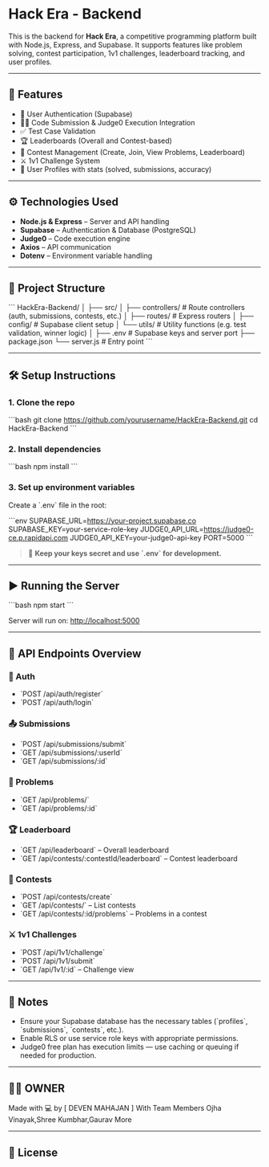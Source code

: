 # Hack Era - Backend

This is the backend for **Hack Era**, a competitive programming platform built with Node.js, Express, and Supabase. It supports features like problem solving, contest participation, 1v1 challenges, leaderboard tracking, and user profiles.

---

## 🚀 Features

- 🔐 User Authentication (Supabase)
- 🧑‍💻 Code Submission & Judge0 Execution Integration
- ✅ Test Case Validation
- 🏆 Leaderboards (Overall and Contest-based)
- 🏁 Contest Management (Create, Join, View Problems, Leaderboard)
- ⚔️ 1v1 Challenge System
- 📄 User Profiles with stats (solved, submissions, accuracy)

---

## ⚙️ Technologies Used

- **Node.js & Express** – Server and API handling
- **Supabase** – Authentication & Database (PostgreSQL)
- **Judge0** – Code execution engine
- **Axios** – API communication
- **Dotenv** – Environment variable handling

---

## 📁 Project Structure

\`\`\`
HackEra-Backend/
│
├── src/
│   ├── controllers/          # Route controllers (auth, submissions, contests, etc.)
│   ├── routes/               # Express routers
│   ├── config/               # Supabase client setup
│   └── utils/                # Utility functions (e.g. test validation, winner logic)
│
├── .env                      # Supabase keys and server port
├── package.json
└── server.js                 # Entry point
\`\`\`

---

## 🛠️ Setup Instructions

### 1. Clone the repo

\`\`\`bash
git clone https://github.com/yourusername/HackEra-Backend.git
cd HackEra-Backend
\`\`\`

### 2. Install dependencies

\`\`\`bash
npm install
\`\`\`

### 3. Set up environment variables

Create a \`.env\` file in the root:

\`\`\`env
SUPABASE_URL=https://your-project.supabase.co
SUPABASE_KEY=your-service-role-key
JUDGE0_API_URL=https://judge0-ce.p.rapidapi.com
JUDGE0_API_KEY=your-judge0-api-key
PORT=5000
\`\`\`

> 🔐 **Keep your keys secret and use \`.env\` for development.**

---

## ▶️ Running the Server

\`\`\`bash
npm start
\`\`\`

Server will run on: [http://localhost:5000](http://localhost:5000)

---

## 🔌 API Endpoints Overview

### 🔐 Auth
- \`POST /api/auth/register\`
- \`POST /api/auth/login\`

### 📤 Submissions
- \`POST /api/submissions/submit\`
- \`GET /api/submissions/:userId\`
- \`GET /api/submissions/:id\`

### 🧩 Problems
- \`GET /api/problems/\`
- \`GET /api/problems/:id\`

### 🏆 Leaderboard
- \`GET /api/leaderboard\` – Overall leaderboard
- \`GET /api/contests/:contestId/leaderboard\` – Contest leaderboard

### 🏁 Contests
- \`POST /api/contests/create\`
- \`GET /api/contests/\` – List contests
- \`GET /api/contests/:id/problems\` – Problems in a contest

### ⚔️ 1v1 Challenges
- \`POST /api/1v1/challenge\`
- \`POST /api/1v1/submit\`
- \`GET /api/1v1/:id\` – Challenge view

---

## 📌 Notes

- Ensure your Supabase database has the necessary tables (\`profiles\`, \`submissions\`, \`contests\`, etc.).
- Enable RLS or use service role keys with appropriate permissions.
- Judge0 free plan has execution limits — use caching or queuing if needed for production.

---

## 🧑‍💻 OWNER

Made with 💻 by [ DEVEN MAHAJAN ]
With Team Members Ojha Vinayak,Shree Kumbhar,Gaurav More


---

## 📜 License
